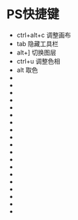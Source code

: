 # PS快捷键

- ctrl+alt+c 调整画布
- tab 隐藏工具栏
- alt+] 切换图层
- ctrl+u 调整色相
- alt 取色
- 
- 
- 
- 
- 
- 
- 
- 
- 
- 
- 
- 
- 
- 
- 
- 
- 
- 
- 